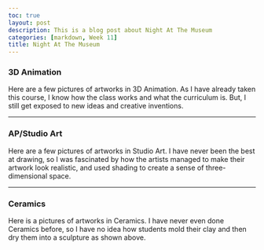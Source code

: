 ```yaml
---
toc: true
layout: post
description: This is a blog post about Night At The Museum
categories: [markdown, Week 11]
title: Night At The Museum
---
```


### 3D Animation
Here are a few pictures of artworks in 3D Animation.
As I have already taken this course, I know how the class works and what the curriculum is. But, I still get exposed to new ideas and creative inventions.

---

### AP/Studio Art
Here are a few pictures of artworks in Studio Art.
I have never been the best at drawing, so I was fascinated by how the artists managed to make their artwork look realistic, and used shading to create a sense of three-dimensional space.

---

### Ceramics
Here is a pictures of artworks in Ceramics.
I have never even done Ceramics before, so I have no idea how students mold their clay and then dry them into a sculpture as shown above.